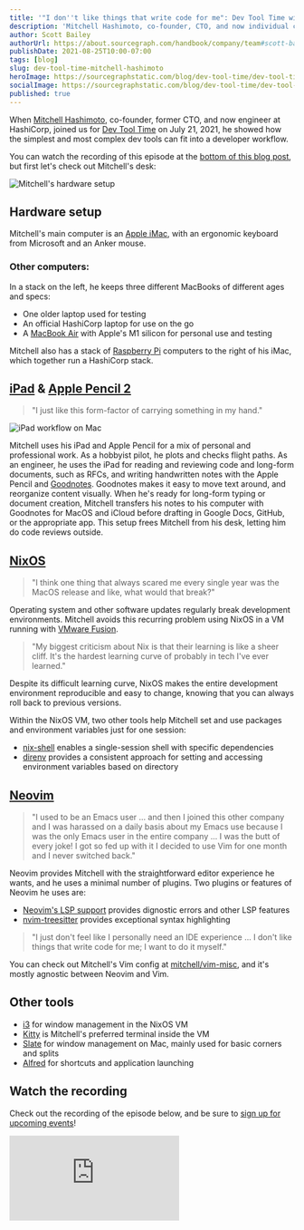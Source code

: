 ```yaml
---
title: '"I don''t like things that write code for me": Dev Tool Time with Mitchell Hashimoto'
description: 'Mitchell Hashimoto, co-founder, CTO, and now individual contributor at HashiCorp, shares how reproducible environments with NixOS and an iPad fit into his developer workflow, and his sentiments about IDEs.'
author: Scott Bailey
authorUrl: https://about.sourcegraph.com/handbook/company/team#scott-bailey-he-him
publishDate: 2021-08-25T10:00-07:00
tags: [blog]
slug: dev-tool-time-mitchell-hashimoto
heroImage: https://sourcegraphstatic.com/blog/dev-tool-time/dev-tool-time-mitchell-hashimoto-cover.jpg
socialImage: https://sourcegraphstatic.com/blog/dev-tool-time/dev-tool-time-mitchell-hashimoto-cover.jpg
published: true
---
```


When [Mitchell Hashimoto](https://twitter.com/mitchellh), co-founder, former CTO, and now engineer at HashiCorp, joined us for [Dev Tool Time](https://info.sourcegraph.com/dev-tool-time) on July 21, 2021, he showed how the simplest and most complex dev tools can fit into a developer workflow.

You can watch the recording of this episode at the [bottom of this blog post](#Watch-the-recording), but first let's check out Mitchell's desk:

![Mitchell's hardware setup](https://sourcegraphstatic.com/blog/dev-tool-time/dev-tool-time-mitchell-hashimoto-desk.jpeg)

## Hardware setup

Mitchell's main computer is an [Apple iMac](https://www.apple.com/imac/), with an ergonomic keyboard from Microsoft and an Anker mouse.

### Other computers:

In a stack on the left, he keeps three different MacBooks of different ages and specs:

- One older laptop used for testing
- An official HashiCorp laptop for use on the go
- A [MacBook Air](https://www.apple.com/macbook-air/) with Apple's M1 silicon for personal use and testing

Mitchell also has a stack of [Raspberry Pi](https://www.raspberrypi.org/) computers to the right of his iMac, which together run a HashiCorp stack.

## [iPad](https://www.apple.com/ipad-pro/) & [Apple Pencil 2](https://www.apple.com/apple-pencil/)

> "I just like this form-factor of carrying something in my hand."

<img src="https://sourcegraphstatic.com/blog/dev-tool-time/dev-tool-time-hashimoto-ipad.png" alt="iPad workflow on Mac">

Mitchell uses his iPad and Apple Pencil for a mix of personal and professional work. As a hobbyist pilot, he plots and checks flight paths. As an engineer, he uses the iPad for reading and reviewing code and long-form documents, such as RFCs, and writing handwritten notes with the Apple Pencil and [Goodnotes](https://www.goodnotes.com/). Goodnotes makes it easy to move text around, and reorganize content visually. When he's ready for long-form typing or document creation, Mitchell transfers his notes to his computer with Goodnotes for MacOS and iCloud before drafting in Google Docs, GitHub, or the appropriate app. This setup frees Mitchell from his desk, letting him do code reviews outside.

## [NixOS](https://nixos.org/)

> "I think one thing that always scared me every single year was the MacOS release and like, what would that break?"

Operating system and other software updates regularly break development environments. Mitchell avoids this recurring problem using NixOS in a VM running with [VMware Fusion](https://www.vmware.com/products/fusion.html).

> "My biggest criticism about Nix is that their learning is like a sheer cliff. It's the hardest learning curve of probably in tech I've ever learned."

Despite its difficult learning curve, NixOS makes the entire development environment reproducible and easy to change, knowing that you can always roll back to previous versions.

Within the NixOS VM, two other tools help Mitchell set and use packages and environment variables just for one session:

- [nix-shell](https://nixos.org/manual/nix/stable/#sec-nix-shell) enables a single-session shell with specific dependencies
- [direnv](https://direnv.net/) provides a consistent approach for setting and accessing environment variables based on directory

## [Neovim](https://neovim.io/)

> "I used to be an Emacs user ... and then I joined this other company and I was harassed on a daily basis about my Emacs use because I was the only Emacs user in the entire company ... I was the butt of every joke! I got so fed up with it I decided to use Vim for one month and I never switched back."

Neovim provides Mitchell with the straightforward editor experience he wants, and he uses a minimal number of plugins. Two plugins or features of Neovim he uses are:

- [Neovim's LSP support](https://github.com/neovim/nvim-lspconfig) provides dignostic errors and other LSP features
- [nvim-treesitter](https://github.com/nvim-treesitter/nvim-treesitter) provides exceptional syntax highlighting

> "I just don't feel like I personally need an IDE experience ... I don't like things that write code for me; I want to do it myself."

You can check out Mitchell's Vim config at [mitchell/vim-misc](https://github.com/mitchellh/vim-misc), and it's mostly agnostic between Neovim and Vim.

## Other tools

- [i3](https://i3wm.org/) for window management in the NixOS VM
- [Kitty](https://sw.kovidgoyal.net/kitty/) is Mitchell's preferred terminal inside the VM
- [Slate](https://github.com/jigish/slate) for window management on Mac, mainly used for basic corners and splits
- [Alfred](https://www.alfredapp.com/) for shortcuts and application launching

## Watch the recording

Check out the recording of the episode below, and be sure to [sign up for upcoming events](https://info.sourcegraph.com/dev-tool-time)!

<div class="container my-4 video-embed embed-responsive embed-responsive-16by9">
    <iframe class="embed-responsive-item" src="https://www.youtube-nocookie.com/embed/LA8KF9Fs2sk?autoplay=0&amp;cc_load_policy=0&amp;start=93&amp;end=0&amp;loop=0&amp;controls=1&amp;modestbranding=0&amp;rel=0" allowfullscreen="" allow="accelerometer; autoplay; encrypted-media; gyroscope; picture-in-picture" frameborder="0"></iframe>
</div>
